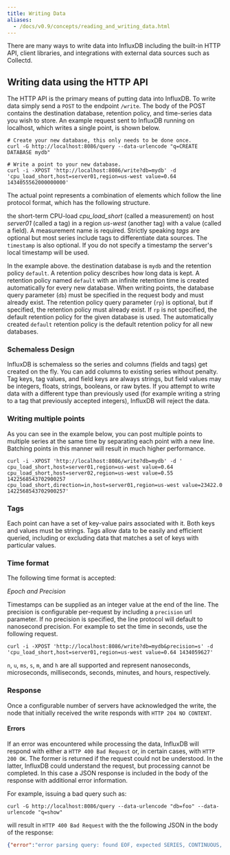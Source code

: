 ```yaml
---
title: Writing Data
aliases:
  - /docs/v0.9/concepts/reading_and_writing_data.html
---
```


There are many ways to write data into InfluxDB including the built-in HTTP API, client libraries, and integrations with external data sources such as Collectd.

## Writing data using the HTTP API
The HTTP API is the primary means of putting data into InfluxDB. To write data simply send a `POST` to the endpoint `/write`. The body of the POST contains the destination database, retention policy, and time-series data you wish to store. An example request sent to InfluxDB running on localhost, which writes a single point, is shown below.

```
# Create your new database, this only needs to be done once.
curl -G http://localhost:8086/query --data-urlencode "q=CREATE DATABASE mydb"

# Write a point to your new database.
curl -i -XPOST 'http://localhost:8086/write?db=mydb' -d 'cpu_load_short,host=server01,region=us-west value=0.64 1434055562000000000'
```

The actual point represents a combination of elements which follow the line protocol format, which has the following structure.



the short-term CPU-load _cpu_load_short_ (called a measurement) on host _server01_ (called a tag) in a region _us-west_ (another tag) with a value (called a field). A measurement name is required. Strictly speaking _tags_ are optional but most series include tags to differentiate data sources. The `timestamp` is also optional. If you do not specify a timestamp the server's local timestamp will be used.


In the example above. the destination database is `mydb` and the retention policy `default`. A retention policy describes how long data is kept. A retention policy named `default` with an infinite retention time is created automatically for every new database. When writing points, the database query parameter (`db`) must be specified in the request body and must already exist. The retention policy query parameter (`rp`) is optional, but if specified, the retention policy must already exist. If `rp` is not specified, the default retention policy for the given database is used. The automatically created `default` retention policy is the default retention policy for all new databases.


### Schemaless Design
InfluxDB is schemaless so the series and columns (fields and tags) get created on the fly. You can add columns to existing series without penalty. Tag keys, tag values, and field keys are always strings, but field values may be integers, floats, strings, booleans, or raw bytes. If you attempt to write data with a different type than previously used (for example writing a string to a tag that previously accepted integers), InfluxDB will reject the data.

### Writing multiple points
As you can see in the example below, you can post multiple points to multiple series at the same time by separating each point with a new line. Batching points in this manner will result in much higher performance.

```
curl -i -XPOST 'http://localhost:8086/write?db=mydb' -d '
cpu_load_short,host=server01,region=us-west value=0.64
cpu_load_short,host=server02,region=us-west value=0.55 1422568543702900257
cpu_load_short,direction=in,host=server01,region=us-west value=23422.0 1422568543702900257'
```

### Tags
Each point can have a set of key-value pairs associated with it. Both keys and values must be strings. Tags allow data to be easily and efficient queried, including or excluding data that matches a set of keys with particular values.

### Time format
The following time format is accepted:

_Epoch and Precision_

Timestamps can be supplied as an integer value at the end of the line. The precision is configurable per-request by including a `precision` url parameter. If no precision is specified, the line protocol will default to nanosecond precision. For example to set the time in seconds, use the following request.

```
curl -i -XPOST 'http://localhost:8086/write?db=mydb&precision=s' -d 'cpu_load_short,host=server01,region=us-west value=0.64 1434059627'
```

`n`, `u`, `ms`, `s`, `m`, and `h` are all supported and represent nanoseconds, microseconds, milliseconds, seconds, minutes, and hours, respectively.

### Response
Once a configurable number of servers have acknowledged the write, the node that initially received the write responds with `HTTP 204 NO CONTENT`.

#### Errors
If an error was encountered while processing the data, InfluxDB will respond with either a `HTTP 400 Bad Request` or, in certain cases, with `HTTP 200 OK`. The former is returned if the request could not be understood. In the latter, InfluxDB could understand the request, but processing cannot be completed. In this case a JSON response is included in the body of the response with additional error information.

For example, issuing a bad query such as:

```
curl -G http://localhost:8086/query --data-urlencode "db=foo" --data-urlencode "q=show"
```

will result in `HTTP 400 Bad Request` with the the following JSON in the body of the response:

```json
{"error":"error parsing query: found EOF, expected SERIES, CONTINUOUS, MEASUREMENTS, TAG, FIELD, RETENTION at line 1, char 6"}
```
